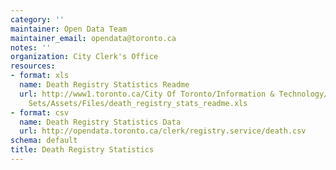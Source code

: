 ```yaml
---
category: ''
maintainer: Open Data Team
maintainer_email: opendata@toronto.ca
notes: ''
organization: City Clerk's Office
resources:
- format: xls
  name: Death Registry Statistics Readme
  url: http://www1.toronto.ca/City Of Toronto/Information & Technology/Open Data/Data
    Sets/Assets/Files/death_registry_stats_readme.xls
- format: csv
  name: Death Registry Statistics Data
  url: http://opendata.toronto.ca/clerk/registry.service/death.csv
schema: default
title: Death Registry Statistics
---
```

